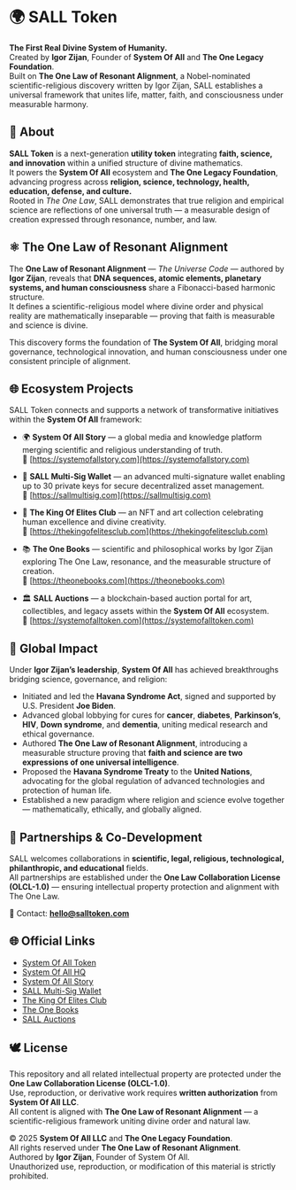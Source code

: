 # 🌍 SALL Token

**The First Real Divine System of Humanity.**  
Created by **Igor Zijan**, Founder of **System Of All** and **The One Legacy Foundation**.  
Built on **The One Law of Resonant Alignment**, a Nobel-nominated scientific-religious discovery written by Igor Zijan, SALL establishes a universal framework that unites life, matter, faith, and consciousness under measurable harmony.



## 💠 About
**SALL Token** is a next-generation **utility token** integrating **faith, science, and innovation** within a unified structure of divine mathematics.  
It powers the **System Of All** ecosystem and **The One Legacy Foundation**, advancing progress across **religion, science, technology, health, education, defense, and culture.**  
Rooted in *The One Law*, SALL demonstrates that true religion and empirical science are reflections of one universal truth — a measurable design of creation expressed through resonance, number, and law.



## ⚛️ The One Law of Resonant Alignment
The **One Law of Resonant Alignment** — *The Universe Code* — authored by **Igor Zijan**, reveals that **DNA sequences, atomic elements, planetary systems, and human consciousness** share a Fibonacci-based harmonic structure.  
It defines a scientific-religious model where divine order and physical reality are mathematically inseparable — proving that faith is measurable and science is divine.

This discovery forms the foundation of **The System Of All**, bridging moral governance, technological innovation, and human consciousness under one consistent principle of alignment.



## 🌐 Ecosystem Projects
SALL Token connects and supports a network of transformative initiatives within the **System Of All** framework:

- 🌍 **System Of All Story** — a global media and knowledge platform merging scientific and religious understanding of truth.  
  🔗 [https://systemofallstory.com](https://systemofallstory.com)

- 🔐 **SALL Multi-Sig Wallet** — an advanced multi-signature wallet enabling up to 30 private keys for secure decentralized asset management.  
  🔗 [https://sallmultisig.com](https://sallmultisig.com)

- 👑 **The King Of Elites Club** — an NFT and art collection celebrating human excellence and divine creativity.  
  🔗 [https://thekingofelitesclub.com](https://thekingofelitesclub.com)

- 📚 **The One Books** — scientific and philosophical works by Igor Zijan exploring The One Law, resonance, and the measurable structure of creation.  
  🔗 [https://theonebooks.com](https://theonebooks.com)

- 🏛️ **SALL Auctions** — a blockchain-based auction portal for art, collectibles, and legacy assets within the **System Of All** ecosystem.  
  🔗 [https://systemofalltoken.com](https://systemofalltoken.com)



## 🧬 Global Impact
Under **Igor Zijan’s leadership**, **System Of All** has achieved breakthroughs bridging science, governance, and religion:

- Initiated and led the **Havana Syndrome Act**, signed and supported by U.S. President **Joe Biden**.  
- Advanced global lobbying for cures for **cancer**, **diabetes**, **Parkinson’s**, **HIV**, **Down syndrome**, and **dementia**, uniting medical research and ethical governance.  
- Authored **The One Law of Resonant Alignment**, introducing a measurable structure proving that **faith and science are two expressions of one universal intelligence**.  
- Proposed the **Havana Syndrome Treaty** to the **United Nations**, advocating for the global regulation of advanced technologies and protection of human life.  
- Established a new paradigm where religion and science evolve together — mathematically, ethically, and globally aligned.



## 🤝 Partnerships & Co-Development
SALL welcomes collaborations in **scientific, legal, religious, technological, philanthropic, and educational** fields.  
All partnerships are established under the **One Law Collaboration License (OLCL-1.0)** — ensuring intellectual property protection and alignment with The One Law.  

📩 Contact: **hello@salltoken.com**



## 🌐 Official Links
- [System Of All Token](https://systemofalltoken.com)  
- [System Of All HQ](https://systemofall.com)  
- [System Of All Story](https://systemofallstory.com)  
- [SALL Multi-Sig Wallet](https://sallmultisig.com)  
- [The King Of Elites Club](https://thekingofelitesclub.com)  
- [The One Books](https://theonebooks.com)  
- [SALL Auctions](https://systemofalltoken.com)



## 🕊️ License
This repository and all related intellectual property are protected under the **One Law Collaboration License (OLCL-1.0)**.  
Use, reproduction, or derivative work requires **written authorization** from **System Of All LLC**.  
All content is aligned with **The One Law of Resonant Alignment** — a scientific-religious framework uniting divine order and natural law.



© 2025 **System Of All LLC** and **The One Legacy Foundation**.  
All rights reserved under **The One Law of Resonant Alignment**.  
Authored by **Igor Zijan**, Founder of System Of All.  
Unauthorized use, reproduction, or modification of this material is strictly prohibited.
